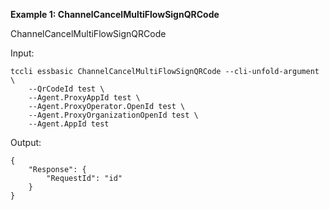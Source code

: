 **Example 1: ChannelCancelMultiFlowSignQRCode**

ChannelCancelMultiFlowSignQRCode

Input: 

```
tccli essbasic ChannelCancelMultiFlowSignQRCode --cli-unfold-argument  \
    --QrCodeId test \
    --Agent.ProxyAppId test \
    --Agent.ProxyOperator.OpenId test \
    --Agent.ProxyOrganizationOpenId test \
    --Agent.AppId test
```

Output: 
```
{
    "Response": {
        "RequestId": "id"
    }
}
```

